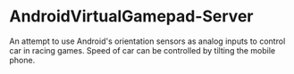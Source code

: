 AndroidVirtualGamepad-Server
============================

An attempt to use Android's orientation sensors as analog inputs to control car in racing games. Speed of car can be controlled by tilting the mobile phone.

